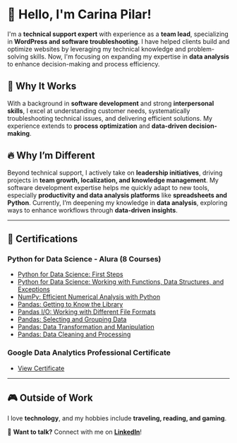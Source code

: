 # 👋 Hello, I'm Carina Pilar!

I'm a **technical support expert** with experience as a **team lead**, specializing in **WordPress and software troubleshooting**. I have helped clients build and optimize websites by leveraging my technical knowledge and problem-solving skills. Now, I'm focusing on expanding my expertise in **data analysis** to enhance decision-making and process efficiency.

## 🚀 Why It Works
With a background in **software development** and strong **interpersonal skills**, I excel at understanding customer needs, systematically troubleshooting technical issues, and delivering efficient solutions. My experience extends to **process optimization** and **data-driven decision-making**.

## 🔥 Why I’m Different
Beyond technical support, I actively take on **leadership initiatives**, driving projects in **team growth, localization, and knowledge management**. My software development expertise helps me quickly adapt to new tools, especially **productivity and data analysis platforms** like **spreadsheets and Python**. Currently, I’m deepening my knowledge in **data analysis**, exploring ways to enhance workflows through **data-driven insights**.

---

## 📜 Certifications
### **Python for Data Science - Alura (8 Courses)**
- [Python for Data Science: First Steps](https://cursos.alura.com.br/certificate/0b1622ed-1bcb-4d59-b867-87c7bc1fd1b8?lang=pt_BR)
- [Python for Data Science: Working with Functions, Data Structures, and Exceptions](https://cursos.alura.com.br/certificate/7732dc0f-b04f-4321-92f1-ea8cfc6c86c7?lang=pt_BR)
- [NumPy: Efficient Numerical Analysis with Python](https://cursos.alura.com.br/certificate/be47a5f9-dcbc-4c12-bbf5-24ce0dc2334d?lang=pt_BR)
- [Pandas: Getting to Know the Library](https://cursos.alura.com.br/certificate/e707ed92-869a-4199-a4c9-ec6f2a746798?lang=pt_BR)
- [Pandas I/O: Working with Different File Formats](https://cursos.alura.com.br/certificate/747e7b99-1eae-4730-a6ad-5cd8a109efe6?lang=pt_BR)
- [Pandas: Selecting and Grouping Data](https://cursos.alura.com.br/certificate/86afa2d6-59c7-4f35-8b2f-a3fb3e201237?lang=pt_BR)
- [Pandas: Data Transformation and Manipulation](https://cursos.alura.com.br/certificate/4eb90c96-f52f-47a0-9dac-19777da254d8?lang=pt_BR)
- [Pandas: Data Cleaning and Processing](https://cursos.alura.com.br/certificate/f4aeb20f-7af3-446f-afbc-9a407e444383?lang=pt_BR)

### **Google Data Analytics Professional Certificate**
- [View Certificate](https://www.credly.com/badges/71cb9aa4-c508-4bac-9082-caa8a27269f9/linked_in_profile)

---

## 🎮 Outside of Work
I love **technology**, and my hobbies include **traveling, reading, and gaming**.

📩 **Want to talk?** Connect with me on **[LinkedIn](https://www.linkedin.com/in/carinapilar/)**!
